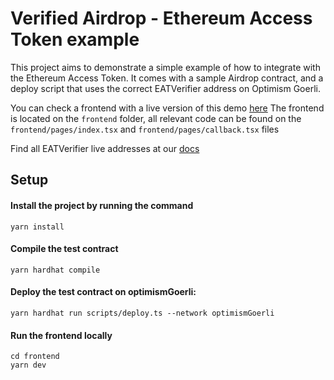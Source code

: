 # Verified Airdrop - Ethereum Access Token example

This project aims to demonstrate a simple example of how to integrate with the Ethereum Access Token.
It comes with a sample Airdrop contract, and a deploy script that uses the correct EATVerifier address on Optimism Goerli.

You can check a frontend with a live version of this demo [here](https://eat-airdrop-demo.violet.co/)
The frontend is located on the `frontend` folder, all relevant code can be found on the `frontend/pages/index.tsx` and `frontend/pages/callback.tsx` files

Find all EATVerifier live addresses at our [docs](https://docs.violet.co)


## Setup

#### Install the project by running the command

```shell
yarn install
```

#### Compile the test contract

```shell
yarn hardhat compile
```

#### Deploy the test contract on optimismGoerli:

```shell
yarn hardhat run scripts/deploy.ts --network optimismGoerli
```


#### Run the frontend locally

```shell
cd frontend
yarn dev
```
